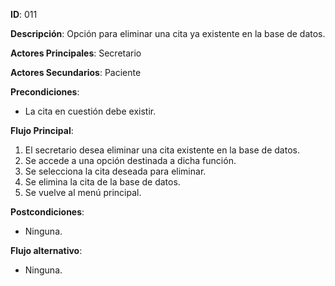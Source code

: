 **ID**: 011 	

**Descripción**: Opción para eliminar una cita ya existente en la base de datos.

**Actores Principales**: Secretario	

**Actores Secundarios**: Paciente

**Precondiciones**:

- La cita en cuestión debe existir.

**Flujo Principal**:

1. El secretario desea eliminar una cita existente en la base de datos.
2. Se accede a una opción destinada a dicha función.
3. Se selecciona la cita deseada para eliminar.
4. Se elimina la cita de la base de datos.
5. Se vuelve al menú principal.

**Postcondiciones**:

- Ninguna.

**Flujo alternativo**:

- Ninguna.




